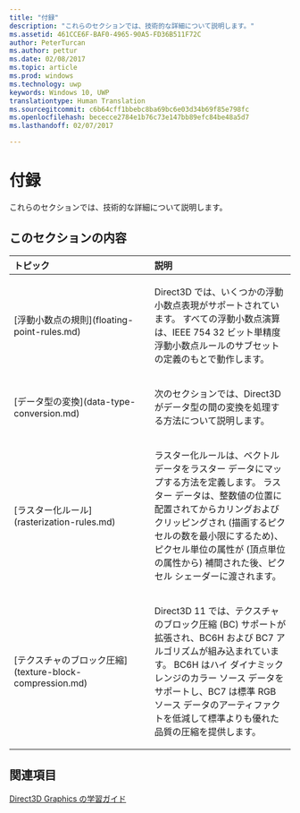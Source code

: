 ```yaml
---
title: "付録"
description: "これらのセクションでは、技術的な詳細について説明します。"
ms.assetid: 461CCE6F-BAF0-4965-90A5-FD36B511F72C
author: PeterTurcan
ms.author: pettur
ms.date: 02/08/2017
ms.topic: article
ms.prod: windows
ms.technology: uwp
keywords: Windows 10, UWP
translationtype: Human Translation
ms.sourcegitcommit: c6b64cff1bbebc8ba69bc6e03d34b69f85e798fc
ms.openlocfilehash: bececce2784e1b76c73e147bb89efc84be48a5d7
ms.lasthandoff: 02/07/2017

---
```


# <a name="appendices"></a>付録

これらのセクションでは、技術的な詳細について説明します。

## <a name="span-idin-this-sectionspanin-this-section"></a><span id="in-this-section"></span>このセクションの内容


<table>
<colgroup>
<col width="50%" />
<col width="50%" />
</colgroup>
<thead>
<tr class="header">
<th align="left">トピック</th>
<th align="left">説明</th>
</tr>
</thead>
<tbody>
<tr class="odd">
<td align="left"><p>[浮動小数点の規則](floating-point-rules.md)</p></td>
<td align="left"><p>Direct3D では、いくつかの浮動小数点表現がサポートされています。 すべての浮動小数点演算は、IEEE 754 32 ビット単精度浮動小数点ルールのサブセットの定義のもとで動作します。</p></td>
</tr>
<tr class="even">
<td align="left"><p>[データ型の変換](data-type-conversion.md)</p></td>
<td align="left"><p>次のセクションでは、Direct3D がデータ型の間の変換を処理する方法について説明します。</p></td>
</tr>
<tr class="odd">
<td align="left"><p>[ラスター化ルール](rasterization-rules.md)</p></td>
<td align="left"><p>ラスター化ルールは、ベクトル データをラスター データにマップする方法を定義します。 ラスター データは、整数値の位置に配置されてからカリングおよびクリッピングされ (描画するピクセルの数を最小限にするため)、ピクセル単位の属性が (頂点単位の属性から) 補間された後、ピクセル シェーダーに渡されます。</p></td>
</tr>
<tr class="even">
<td align="left"><p>[テクスチャのブロック圧縮](texture-block-compression.md)</p></td>
<td align="left"><p>Direct3D 11 では、テクスチャのブロック圧縮 (BC) サポートが拡張され、BC6H および BC7 アルゴリズムが組み込まれています。 BC6H はハイ ダイナミック レンジのカラー ソース データをサポートし、BC7 は標準 RGB ソース データのアーティファクトを低減して標準よりも優れた品質の圧縮を提供します。</p></td>
</tr>
</tbody>
</table>

 

## <a name="span-idrelated-topicsspanrelated-topics"></a><span id="related-topics"></span>関連項目


[Direct3D Graphics の学習ガイド](index.md)

 

 





